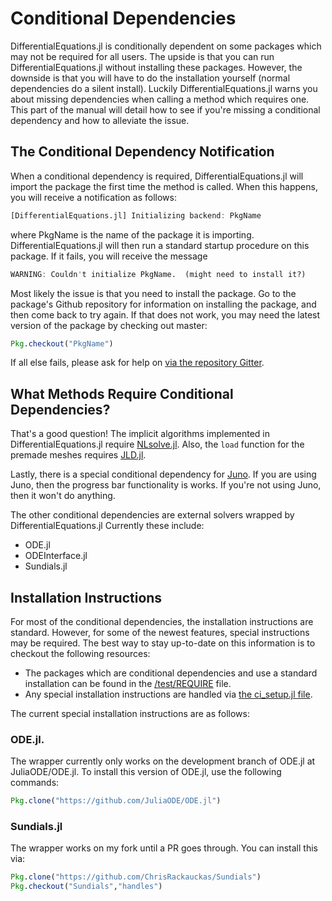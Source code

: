 # Conditional Dependencies

DifferentialEquations.jl is conditionally dependent on some packages which may
not be required for all users. The upside is that you can run DifferentialEquations.jl
without installing these packages. However, the downside is that you will have
to do the installation yourself (normal dependencies do a silent install). Luckily
DifferentialEquations.jl warns you about missing dependencies when calling a method
which requires one. This part of the manual will detail how to see if you're
missing a conditional dependency and how to alleviate the issue.

## The Conditional Dependency Notification

When a conditional dependency is required, DifferentialEquations.jl will import
the package the first time the method is called. When this happens, you will
receive a notification as follows:

```julia
[DifferentialEquations.jl] Initializing backend: PkgName
```

where PkgName is the name of the package it is importing. DifferentialEquations.jl
will then run a standard startup procedure on this package. If it fails, you
will receive the message

```julia
WARNING: Couldn't initialize PkgName.  (might need to install it?)
```

Most likely the issue is that you need to install the package. Go to the package's
Github repository for information on installing the package, and then come
back to try again. If that does not work, you may need the latest version of the
package by checking out master:

```julia
Pkg.checkout("PkgName")
```

If all else fails, please ask for help on [via the repository Gitter](https://gitter.im/ChrisRackauckas/DifferentialEquations.jl).

## What Methods Require Conditional Dependencies?

That's a good question! The implicit algorithms implemented in DifferentialEquations.jl
require [NLsolve.jl](https://github.com/EconForge/NLsolve.jl). Also, the `load`
function for the premade meshes requires [JLD.jl](https://github.com/JuliaIO/JLD.jl).

Lastly, there is a special conditional dependency for [Juno](http://junolab.org/). If
you are using Juno, then the progress bar functionality is works. If you're not
using Juno, then it won't do anything.

The other conditional dependencies are external solvers wrapped by DifferentialEquations.jl
Currently these include:

- ODE.jl
- ODEInterface.jl
- Sundials.jl

## Installation Instructions

For most of the conditional dependencies, the installation instructions are
standard. However, for some of the newest features, special instructions may
be required. The best way to stay up-to-date on this information is to checkout
the following resources:

- The packages which are conditional dependencies and use a standard installation
  can be found in the [/test/REQUIRE](https://github.com/ChrisRackauckas/DifferentialEquations.jl/blob/master/test/REQUIRE) file.
- Any special installation instructions are handled via [the ci_setup.jl file](https://github.com/ChrisRackauckas/DifferentialEquations.jl/blob/master/test/ci_setup.jl).

The current special installation instructions are as follows:

### ODE.jl.
The wrapper currently only works on the development branch of ODE.jl
at JuliaODE/ODE.jl. To install this version of ODE.jl, use the following commands:

```julia
Pkg.clone("https://github.com/JuliaODE/ODE.jl")
```

### Sundials.jl
The wrapper works on my fork until a PR goes through. You can install this via:

```julia
Pkg.clone("https://github.com/ChrisRackauckas/Sundials")
Pkg.checkout("Sundials","handles")
```
